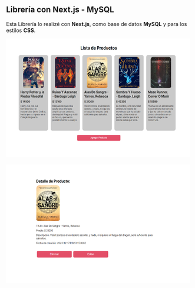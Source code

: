 ## Librería con Next.js - MySQL

Esta Librería lo realizé con <strong>Next.js</strong>, como base de datos <strong>MySQL</strong> y para los estilos <strong>CSS</strong>.
<div> 
<img src="CrudMySQLNextjs1.PNG" alt="imagen 1 del Crud" width="500" height="321"/>
</div>

<br>

<img src="CrudMySQLNextjs2.PNG" width="500" height="321"/>
